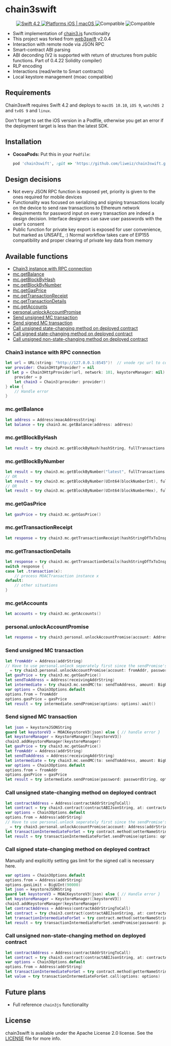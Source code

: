 # chain3swift

<p align="center">
<a href="https://developer.apple.com/swift/" target="_blank">
<img src="https://img.shields.io/badge/Swift-4.2-orange.svg?style=flat" alt="Swift 4.2">
</a>
<a href="https://developer.apple.com/swift/" target="_blank">
<img src="https://img.shields.io/badge/Platforms-iOS%20%7C%20macOS%20%7C%20watchOS%20%7C%20tvOS%20%7C%20Linux%20-lightgray.svg?style=flat" alt="Platforms iOS | macOS">
</a>
<a target="_blank">
<img src="https://img.shields.io/badge/Supports-CocoaPods%20%7C%20Carthage%20%7C%20SwiftPM%20-orange.svg?style=flat" alt="Compatible">
</a>
<a target="_blank">
<img src="https://img.shields.io/badge/Supports-Objective%20C-blue.svg?style=flat" alt="Compatible">
</a>
</p>

- Swift implementation of [chain3.js](https://github.com/MOACChain/chain3/) functionality
- This project was forked from [web3swift](https://github.com/BANKEX/web3swift) v2.0.4
- Interaction with remote node via JSON RPC
- Smart-contract ABI parsing
- ABI deconding (V2 is supported with return of structures from public functions. Part of 0.4.22 Solidity compiler)
- RLP encoding
- Interactions (read/write to Smart contracts)
- Local keystore management (moac compatible)

## Requirements

Chain3swift requires Swift 4.2 and deploys to `macOS 10.10`, `iOS 9`, `watchOS 2` and `tvOS 9` and `linux`.

Don't forget to set the iOS version in a Podfile, otherwise you get an error if the deployment target is less than the latest SDK.

## Installation

- **CocoaPods:** Put this in your `Podfile`:

  ```Ruby
  pod 'chain3swift', :git => 'https://github.com/liweiz/chain3swift.git'
  ```

## Design decisions

- Not every JSON RPC function is exposed yet, priority is given to the ones required for mobile devices
- Functionality was focused on serializing and signing transactions locally on the device to send raw transactions to Ethereum network
- Requirements for password input on every transaction are indeed a design decision. Interface designers can save user passwords with the user's consent
- Public function for private key export is exposed for user convenience, but marked as UNSAFE\_ :) Normal workflow takes care of EIP155 compatibility and proper clearing of private key data from memory

## Available functions

- [Chain3 instance with RPC connection](#chain3-instance-with-rpc-connection)
- [mc.getBalance](#mcgetbalance)
- [mc.getBlockByHash](#mcgetblockbyhash)
- [mc.getBlockByNumber](#mcgetblockbynumber)
- [mc.getGasPrice](#mcgetgasprice)
- [mc.getTransactionReceipt](#mcgettransactionreceipt)
- [mc.getTransactionDetails](#mcgettransactiondetails)
- [mc.getAccounts](#mcgetaccounts)
- [personal.unlockAccountPromise](#personalunlockaccountpromise)
- [Send unsigned MC transaction](#send-unsigned-mc-transaction)
- [Send signed MC transaction](#send-signed-mc-transaction)
- [Call unsigned state-changing method on deployed contract](#call-unsigned-state-changing-method-on-deployed-contract)
- [Call signed state-changing method on deployed contract](#call-signed-state-changing-method-on-deployed-contract)
- [Call unsigned non-state-changing method on deployed contract](#call-unsigned-non-state-changing-method-on-deployed-contract)

### Chain3 instance with RPC connection

```swift
let url = URL(string: "http://127.0.0.1:8545")!  // vnode rpc url to connect
var provider: Chain3HttpProvider? = nil
if let p = Chain3HttpProvider(url, network: 101, keystoreManager: nil) {
    provider = p
    let chain3 = Chain3(provider: provider!)
} else {
    // Handle error
}
```

### mc.getBalance

```swift
let address = Address(moacAddressString)
let balance = try chain3.mc.getBalance(address: address)
```

### mc.getBlockByHash

```swift
let result = try chain3.mc.getBlockByHash(hashString, fullTransactions: true)
```

### mc.getBlockByNumber

```swift
let result = try chain3.mc.getBlockByNumber("latest", fullTransactions: true)
// OR
let result = try chain3.mc.getBlockByNumber(UInt64(blockNumberInt), fullTransactions: true)
// OR
let result = try chain3.mc.getBlockByNumber(UInt64(blockNumberHex), fullTransactions: true)
```

### mc.getGasPrice

```swift
let gasPrice = try chain3.mc.getGasPrice()
```

### mc.getTransactionReceipt

```swift
let response = try chain3.mc.getTransactionReceipt(hashStringOfTxToInspect)
```

### mc.getTransactionDetails

```swift
let response = try chain3.mc.getTransactionDetails(hashStringOfTxToInspect)
switch response {
case let .transaction(x):
    // process MOACTransaction instance x
default:
    // other situations
}
```

### mc.getAccounts

```swift
let accounts = try chain3.mc.getAccounts()
```

### personal.unlockAccountPromise

```swift
let response = try chain3.personal.unlockAccountPromise(account: Address(addressString), password: passwordString).wait()
```

### Send unsigned MC transaction

```swift
let fromAddr = Address(addrString)
// Have to use personal.unlock seperately first since the sendPromise's password param only works under signed tx
_ = try chain3.personal.unlockAccountPromise(account: fromAddr, password: passwordString).wait()
let gasPrice = try chain3.mc.getGasPrice()
let sendToAddress = Address(receivingAddrString)
let intermediate = try chain3.mc.sendMC(to: sendToAddress, amount: BigUInt(1))
var options = Chain3Options.default
options.from = fromAddr
options.gasPrice = gasPrice
let result = try intermediate.sendPromise(options: options).wait()
```

### Send signed MC transaction

```swift
let json = keystoreJSONString
guard let keystoreV3 = MOACKeystoreV3(json) else { // handle error }
let keystoreManager = KeystoreManager([keystoreV3])
chain3.addKeystoreManager(keystoreManager)
let gasPrice = try chain3.mc.getGasPrice()
let fromAddr = Address(addrString)
let sendToAddress = Address(receivingAddrString)
let intermediate = try chain3.mc.sendMC(to: sendToAddress, amount: BigUInt(1))
var options = Chain3Options.default
options.from = fromAddr
options.gasPrice = gasPrice
let result = try intermediate.sendPromise(password: passwordString, options: options).wait()
```

### Call unsigned state-changing method on deployed contract

```swift
let contractAddress = Address(contractAddrStringToCall)
let contract = try chain3.contract(contractABIJsonString, at: contractAddress)
var options = Chain3Options.default
options.from = Address(addrString)
// Have to use personal.unlock seperately first since the sendPromise's password param only works under signed tx
_ = try chain3.personal.unlockAccountPromise(account: Address(addrString), password: passwordString).wait()
let transactionIntermediateForSet = try contract.method(setterNameString, args: inputsArray, options: options)
let result = try transactionIntermediateForSet.sendPromise(options: options).wait()
```

### Call signed state-changing method on deployed contract

Manually and explicitly setting gas limit for the signed call is necessary here.

```swift
var options = Chain3Options.default
options.from = Address(addrString)
options.gasLimit = BigUInt(90000)
let json = keystoreJSONString
guard let keystoreV3 = MOACKeystoreV3(json) else { // Handle error }
let keystoreManager = KeystoreManager([keystoreV3])
chain3.addKeystoreManager(keystoreManager)
let contractAddress = Address(contractAddrStringToCall)
let contract = try chain3.contract(contractABIJsonString, at: contractAddress)
let transactionIntermediateForSet = try contract.method(setterNameString, args: inputsArray, options: options)
let result = try transactionIntermediateForSet.sendPromise(password: passwordString, options: options).wait()
```

### Call unsigned non-state-changing method on deployed contract

```swift
let contractAddress = Address(contractAddrStringToCall)
let contract = try chain3.contract(contractABIJsonString, at: contractAddress)
var options = Chain3Options.default
options.from = Address(addrString)
let transactionIntermediateForGet = try contract.method(getterNameString, options: options)
let value = try transactionIntermediateForGet.call(options: options)
```

## Future plans

- Full reference `chain3js` functionality

## License

chain3swift is available under the Apache License 2.0 license. See the [LICENSE](https://github.com/liweiz/chain3swift/blob/master/LICENSE.md) file for more info.
